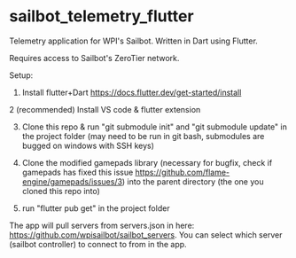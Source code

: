 # sailbot_telemetry_flutter

Telemetry application for WPI's Sailbot. Written in Dart using Flutter.

Requires access to Sailbot's ZeroTier network.

Setup: 

1. Install flutter+Dart https://docs.flutter.dev/get-started/install

2 (recommended) Install VS code & flutter extension

3. Clone this repo & run "git submodule init" and "git submodule update" in the project folder (may need to be run in git bash, submodules are bugged on windows with SSH keys)

4. Clone the modified gamepads library (necessary for bugfix, check if gamepads has fixed this issue https://github.com/flame-engine/gamepads/issues/3) into the parent directory (the one you cloned this repo into)

5. run "flutter pub get" in the project folder

The app will pull servers from servers.json in here: https://github.com/wpisailbot/sailbot_servers. You can select which server (sailbot controller) to connect to from in the app.
